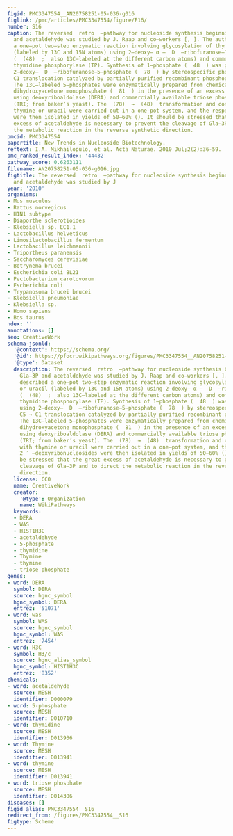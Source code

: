 ```yaml
---
figid: PMC3347554__AN20758251-05-036-g016
figlink: /pmc/articles/PMC3347554/figure/F16/
number: S16
caption: The reversed  retro  –pathway for nucleoside synthesis beginning with Gla–3P
  and acetaldehyde was studied by J. Raap and co–workers [, ]. The authors described
  a one–pot two–step enzymatic reaction involving glycosylation of thymine or uracil
  (labeled by 13C and 15N atoms) using 2–deoxy– α –  D  –ribofuranose–1–phosphate
  (  (48)  ;  also 13C–labeled at the different carbon atoms) and commercially available
  thymidine phosphorylase (TP). Synthesis of 1–phosphate (  48  ) was performed using
  2–deoxy–  D  –ribofuranose–5–phosphate (  78  ) by stereospecific phosphate C5 →
  C1 translocation catalyzed by partially purified recombinant phosphopentomutase.
  The 13C–labeled 5–phosphates were enzymatically prepared from chemically synthesized
  dihydroxyacetone monophosphate (  81  ) in the presence of an excess of acetaldehyde
  using deoxyriboaldolase (DERA) and commercially available triose phosphate isomerase
  (TRI; from baker’s yeast). The  (78)  →  (48)  transformation and condensation with
  thymine or uracil were carried out in a one–pot system, and the respective 2 ′ –deoxyribonucleosides
  were then isolated in yields of 50–60% (). It should be stressed that the great
  excess of acetaldehyde is necessary to prevent the cleavage of Gla–3P and to direct
  the metabolic reaction in the reverse synthetic direction.
pmcid: PMC3347554
papertitle: New Trends in Nucleoside Biotechnology.
reftext: I.A. Mikhailopulo, et al. Acta Naturae. 2010 Jul;2(2):36-59.
pmc_ranked_result_index: '44432'
pathway_score: 0.6263111
filename: AN20758251-05-036-g016.jpg
figtitle: The reversed  retro  –pathway for nucleoside synthesis beginning with Gla–3P
  and acetaldehyde was studied by J
year: '2010'
organisms:
- Mus musculus
- Rattus norvegicus
- H1N1 subtype
- Diaporthe sclerotioides
- Klebsiella sp. EC1.1
- Lactobacillus helveticus
- Limosilactobacillus fermentum
- Lactobacillus leichmannii
- Triportheus paranensis
- Saccharomyces cerevisiae
- Botrynema brucei
- Escherichia coli BL21
- Pectobacterium carotovorum
- Escherichia coli
- Trypanosoma brucei brucei
- Klebsiella pneumoniae
- Klebsiella sp.
- Homo sapiens
- Bos taurus
ndex: ''
annotations: []
seo: CreativeWork
schema-jsonld:
  '@context': https://schema.org/
  '@id': https://pfocr.wikipathways.org/figures/PMC3347554__AN20758251-05-036-g016.html
  '@type': Dataset
  description: The reversed  retro  –pathway for nucleoside synthesis beginning with
    Gla–3P and acetaldehyde was studied by J. Raap and co–workers [, ]. The authors
    described a one–pot two–step enzymatic reaction involving glycosylation of thymine
    or uracil (labeled by 13C and 15N atoms) using 2–deoxy– α –  D  –ribofuranose–1–phosphate
    (  (48)  ;  also 13C–labeled at the different carbon atoms) and commercially available
    thymidine phosphorylase (TP). Synthesis of 1–phosphate (  48  ) was performed
    using 2–deoxy–  D  –ribofuranose–5–phosphate (  78  ) by stereospecific phosphate
    C5 → C1 translocation catalyzed by partially purified recombinant phosphopentomutase.
    The 13C–labeled 5–phosphates were enzymatically prepared from chemically synthesized
    dihydroxyacetone monophosphate (  81  ) in the presence of an excess of acetaldehyde
    using deoxyriboaldolase (DERA) and commercially available triose phosphate isomerase
    (TRI; from baker’s yeast). The  (78)  →  (48)  transformation and condensation
    with thymine or uracil were carried out in a one–pot system, and the respective
    2 ′ –deoxyribonucleosides were then isolated in yields of 50–60% (). It should
    be stressed that the great excess of acetaldehyde is necessary to prevent the
    cleavage of Gla–3P and to direct the metabolic reaction in the reverse synthetic
    direction.
  license: CC0
  name: CreativeWork
  creator:
    '@type': Organization
    name: WikiPathways
  keywords:
  - DERA
  - WAS
  - HIST1H3C
  - acetaldehyde
  - 5-phosphate
  - thymidine
  - Thymine
  - thymine
  - triose phosphate
genes:
- word: DERA
  symbol: DERA
  source: hgnc_symbol
  hgnc_symbol: DERA
  entrez: '51071'
- word: was
  symbol: WAS
  source: hgnc_symbol
  hgnc_symbol: WAS
  entrez: '7454'
- word: H3C
  symbol: H3/c
  source: hgnc_alias_symbol
  hgnc_symbol: HIST1H3C
  entrez: '8352'
chemicals:
- word: acetaldehyde
  source: MESH
  identifier: D000079
- word: 5-phosphate
  source: MESH
  identifier: D010710
- word: thymidine
  source: MESH
  identifier: D013936
- word: Thymine
  source: MESH
  identifier: D013941
- word: thymine
  source: MESH
  identifier: D013941
- word: triose phosphate
  source: MESH
  identifier: D014306
diseases: []
figid_alias: PMC3347554__S16
redirect_from: /figures/PMC3347554__S16
figtype: Scheme
---
```

